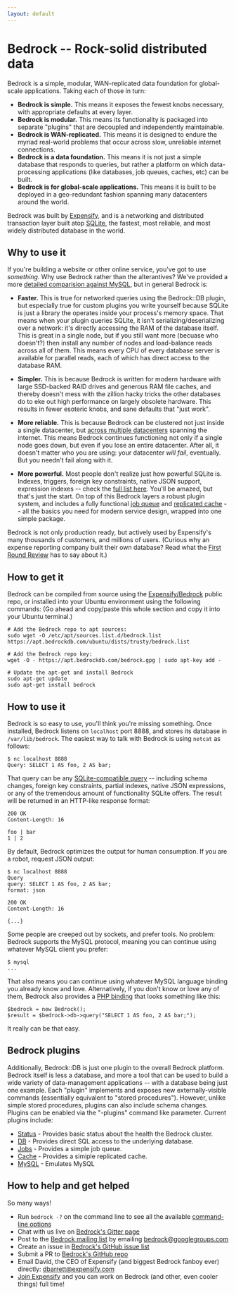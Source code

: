 ```yaml
---
layout: default
---
```


# Bedrock -- Rock-solid distributed data
Bedrock is a simple, modular, WAN-replicated data foundation for global-scale applications.  Taking each of those in turn:

* **Bedrock is simple.** This means it exposes the fewest knobs necessary, with appropriate defaults at every layer.
* **Bedrock is modular.**  This means its functionality is packaged into separate "plugins" that are decoupled and independently maintainable.
* **Bedrock is WAN-replicated.**  This means it is designed to endure the myriad real-world problems that occur across slow, unreliable internet connections.
* **Bedrock is a data foundation.**  This means it is not just a simple database that responds to queries, but rather a platform on which data-processing applications (like databases, job queues, caches, etc) can be built.
* **Bedrock is for global-scale applications.**  This means it is built to be deployed in a geo-redundant fashion spanning many datacenters around the world.

Bedrock was built by [Expensify](https://www.expensify.com), and is a networking and distributed transaction layer built atop [SQLite](http://sqlite.org/), the fastest, most reliable, and most widely distributed database in the world.

## Why to use it
If you're building a website or other online service, you've got to use *something*.  Why use Bedrock rather than the alterantives?  We've provided a more [detailed comparision against MySQL](http://bedrockdb.com/vs_mysql.html), but in general Bedrock is:

* **Faster.**  This is true for networked queries using the Bedrock::DB plugin, but especially true for custom plugins you write yourself because SQLite is just a library the operates inside your process's memory space.  That means when your plugin queries SQLite, it isn't serializing/deserializing over a network: it's directly accessing the RAM of the database itself.  This is great in a single node, but if you still want more (becuase who doesn't?) then install any number of nodes and load-balance reads across all of them.  This means every CPU of every database server is available for parallel reads, each of which has direct access to the database RAM.

* **Simpler.**  This is because Bedrock is written for modern hardware with large SSD-backed RAID drives and generous RAM file caches, and thereby doesn't mess with the zillion hacky tricks the other databases do to eke out high performance on largely obsolete hardware.  This results in fewer esoteric knobs, and sane defaults that "just work".

* **More reliable.**  This is because Bedrock can be clustered not just inside a single datacenter, but [across multiple datacenters](http://bedrockdb.com/multizone.html) spanning the internet.  This means Bedrock continues functioning not only if a single node goes down, but even if you lose an entire datacenter.  After all, it doesn't matter who you are using: your datacenter *will fail*, eventually.  But you needn't fail along with it.

* **More powerful.**  Most people don't realize just how powerful SQLite is.  Indexes, triggers, foreign key constraints, native JSON support, expression indexes -- check the [full list here](http://sqlite.org/fullsql.html).  You'll be amazed, but that's just the start.  On top of this Bedrock layers a robust plugin system, and includes a fully functional [job queue](http://bedrockdb.com/jobs.html) and [replicated cache](http://bedrockdb.com/cache.html) -- all the basics you need for modern service design, wrapped into one simple package.

Bedrock is not only production ready, but actively used by Expensify's many thousands of customers, and millions of users.  (Curious why an expense reporting company built their own database?  Read what the [First Round Review](http://firstround.com/review/your-database-is-your-prison-heres-how-expensify-broke-free/) has to say about it.)

## How to get it
Bedrock can be compiled from source using the [Expensify/Bedrock](https://github.com/Expensify/Bedrock) public repo, or installed into your Ubuntu environment using the following commands:  (Go ahead and copy/paste this whole section and copy it into your Ubuntu terminal.)

    # Add the Bedrock repo to apt sources:
    sudo wget -O /etc/apt/sources.list.d/bedrock.list https://apt.bedrockdb.com/ubuntu/dists/trusty/bedrock.list

    # Add the Bedrock repo key:
    wget -O - https://apt.bedrockdb.com/bedrock.gpg | sudo apt-key add -

    # Update the apt-get and install Bedrock
    sudo apt-get update
    sudo apt-get install bedrock

## How to use it
Bedrock is so easy to use, you'll think you're missing something.  Once installed, Bedrock listens on `localhost` port 8888, and stores its database in `/var/lib/bedrock`.  The easiest way to talk with Bedrock is using `netcat` as follows:

    $ nc localhost 8888
    Query: SELECT 1 AS foo, 2 AS bar;

That query can be any [SQLite-compatible query](http://sqlite.org/lang.html) -- including schema changes, foreign key constraints, partial indexes, native JSON expressions, or any of the tremendous amount of functionality SQLite offers.  The result will be returned in an HTTP-like response format:

    200 OK
    Content-Length: 16
    
    foo | bar
    1 | 2

By default, Bedrock optimizes the output for human consumption.  If you are a robot, request JSON output:

    $ nc localhost 8888
    Query
    query: SELECT 1 AS foo, 2 AS bar;
    format: json

    200 OK
    Content-Length: 16

    {...}

Some people are creeped out by sockets, and prefer tools.  No problem: Bedrock supports the MySQL protocol, meaning you can continue using whatever MySQL client you prefer:

    $ mysql
    ...

That also means you can continue using whatever MySQL language binding you already know and love.  Alternatively, if you don't know or love any of them, Bedrock also provides a [PHP binding](https://github.com/Expensify/Bedrock-PHP) that looks something like this:

    $bedrock = new Bedrock();
    $result = $bedrock->db->query("SELECT 1 AS foo, 2 AS bar;");

It really can be that easy.

## Bedrock plugins
Additionally, Bedrock::DB is just one plugin to the overall Bedrock platform.  Bedrock itself is less a database, and more a tool that can be used to build a wide variety of data-management applications -- with a database being just one example.  Each "plugin" implements and exposes new externally-visible commands (essentially equivalent to "stored procedures").  However, unlike simple stored procedures, plugins can also include schema changes.  Plugins can be enabled via the "-plugins" command like parameter.  Current plugins include:

* [Status](http://bedrockdb.com/status.html) - Provides basic status about the health the Bedrock cluster.
* [DB](http://bedrockdb.com/db.html) - Provides direct SQL access to the underlying database.
* [Jobs](http://bedrockdb.com/jobs.html) - Provides a simple job queue.
* [Cache](http://bedrockdb.com/cache.html) - Provides a simiple replicated cache.
* [MySQL](http://bedrockdb.com/mysql.html) - Emulates MySQL

## How to help and get helped
So many ways!

* Run `bedrock -?` on the command line to see all the available [command-line options](http://bedrockdb.com/cli.html)
* Chat with us live on [Bedrock's Gitter page](https://gitter.im/Expensify-Bedrock/Lobby)
* Post to the [Bedrock mailing list](https://groups.google.com/forum/#!forum/bedrock) by emailing [bedrock@googlegroups.com](mailto:bedrock@googlegroups.com)
* Create an issue in [Bedrock's GitHub issue list](https://github.com/Expensify/Bedrock/issues)
* Submit a PR to [Bedrock's GitHub repo](https://github.com/Expensify/Bedrock)
* Email David, the CEO of Expensify (and biggest Bedrock fanboy ever) directly: [dbarrett@expensify.com](mailto:dbarrett@expensify.com)
* [Join Expensify](http://we.are.expensify.com) and you can work on Bedrock (and other, even cooler things) full time!


